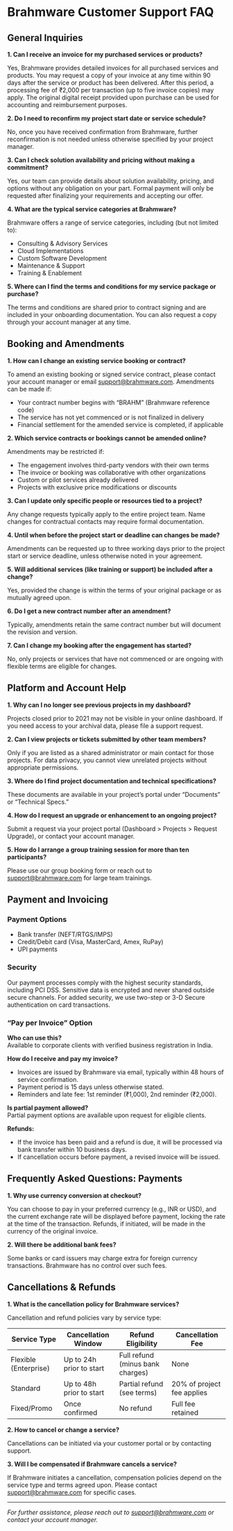 # Brahmware Customer Support FAQ

## General Inquiries

**1. Can I receive an invoice for my purchased services or products?**

Yes, Brahmware provides detailed invoices for all purchased services and products. You may request a copy of your invoice at any time within 90 days after the service or product has been delivered. After this period, a processing fee of ₹2,000 per transaction (up to five invoice copies) may apply. The original digital receipt provided upon purchase can be used for accounting and reimbursement purposes.

**2. Do I need to reconfirm my project start date or service schedule?**

No, once you have received confirmation from Brahmware, further reconfirmation is not needed unless otherwise specified by your project manager.

**3. Can I check solution availability and pricing without making a commitment?**

Yes, our team can provide details about solution availability, pricing, and options without any obligation on your part. Formal payment will only be requested after finalizing your requirements and accepting our offer.

**4. What are the typical service categories at Brahmware?**

Brahmware offers a range of service categories, including (but not limited to):

- Consulting & Advisory Services  
- Cloud Implementations  
- Custom Software Development  
- Maintenance & Support  
- Training & Enablement  

**5. Where can I find the terms and conditions for my service package or purchase?**

The terms and conditions are shared prior to contract signing and are included in your onboarding documentation. You can also request a copy through your account manager at any time.

## Booking and Amendments

**1. How can I change an existing service booking or contract?**

To amend an existing booking or signed service contract, please contact your account manager or email support@brahmware.com. Amendments can be made if:

- Your contract number begins with “BRAHM” (Brahmware reference code)  
- The service has not yet commenced or is not finalized in delivery  
- Financial settlement for the amended service is completed, if applicable  

**2. Which service contracts or bookings cannot be amended online?**

Amendments may be restricted if:

- The engagement involves third-party vendors with their own terms  
- The invoice or booking was collaborative with other organizations  
- Custom or pilot services already delivered  
- Projects with exclusive price modifications or discounts  

**3. Can I update only specific people or resources tied to a project?**

Any change requests typically apply to the entire project team. Name changes for contractual contacts may require formal documentation.

**4. Until when before the project start or deadline can changes be made?**

Amendments can be requested up to three working days prior to the project start or service deadline, unless otherwise noted in your agreement.

**5. Will additional services (like training or support) be included after a change?**

Yes, provided the change is within the terms of your original package or as mutually agreed upon.

**6. Do I get a new contract number after an amendment?**

Typically, amendments retain the same contract number but will document the revision and version.

**7. Can I change my booking after the engagement has started?**

No, only projects or services that have not commenced or are ongoing with flexible terms are eligible for changes.

## Platform and Account Help

**1. Why can I no longer see previous projects in my dashboard?**

Projects closed prior to 2021 may not be visible in your online dashboard. If you need access to your archival data, please file a support request.

**2. Can I view projects or tickets submitted by other team members?**

Only if you are listed as a shared administrator or main contact for those projects. For data privacy, you cannot view unrelated projects without appropriate permissions.

**3. Where do I find project documentation and technical specifications?**

These documents are available in your project’s portal under “Documents” or “Technical Specs.”

**4. How do I request an upgrade or enhancement to an ongoing project?**

Submit a request via your project portal (Dashboard > Projects > Request Upgrade), or contact your account manager.

**5. How do I arrange a group training session for more than ten participants?**

Please use our group booking form or reach out to support@brahmware.com for large team trainings.

## Payment and Invoicing

### Payment Options

- Bank transfer (NEFT/RTGS/IMPS)  
- Credit/Debit card (Visa, MasterCard, Amex, RuPay)  
- UPI payments  

### Security

Our payment processes comply with the highest security standards, including PCI DSS. Sensitive data is encrypted and never shared outside secure channels. For added security, we use two-step or 3-D Secure authentication on card transactions.

### “Pay per Invoice” Option

**Who can use this?**  
Available to corporate clients with verified business registration in India.

**How do I receive and pay my invoice?**

- Invoices are issued by Brahmware via email, typically within 48 hours of service confirmation.  
- Payment period is 15 days unless otherwise stated.  
- Reminders and late fee: 1st reminder (₹1,000), 2nd reminder (₹2,000).  

**Is partial payment allowed?**  
Partial payment options are available upon request for eligible clients.

**Refunds:**  
- If the invoice has been paid and a refund is due, it will be processed via bank transfer within 10 business days.  
- If cancellation occurs before payment, a revised invoice will be issued.

## Frequently Asked Questions: Payments

**1. Why use currency conversion at checkout?**

You can choose to pay in your preferred currency (e.g., INR or USD), and the current exchange rate will be displayed before payment, locking the rate at the time of the transaction. Refunds, if initiated, will be made in the currency of the original invoice.

**2. Will there be additional bank fees?**

Some banks or card issuers may charge extra for foreign currency transactions. Brahmware has no control over such fees.

## Cancellations & Refunds

**1. What is the cancellation policy for Brahmware services?**

Cancellation and refund policies vary by service type:

| Service Type         | Cancellation Window        | Refund Eligibility                  | Cancellation Fee            |
|----------------------|----------------------------|------------------------------------|-----------------------------|
| Flexible (Enterprise) | Up to 24h prior to start   | Full refund (minus bank charges)   | None                        |
| Standard             | Up to 48h prior to start    | Partial refund (see terms)          | 20% of project fee applies  |
| Fixed/Promo          | Once confirmed             | No refund                         | Full fee retained           |

**2. How to cancel or change a service?**

Cancellations can be initiated via your customer portal or by contacting support.

**3. Will I be compensated if Brahmware cancels a service?**

If Brahmware initiates a cancellation, compensation policies depend on the service type and terms agreed upon. Please contact support@brahmware.com for specific cases.

---

*For further assistance, please reach out to support@brahmware.com or contact your account manager.*


